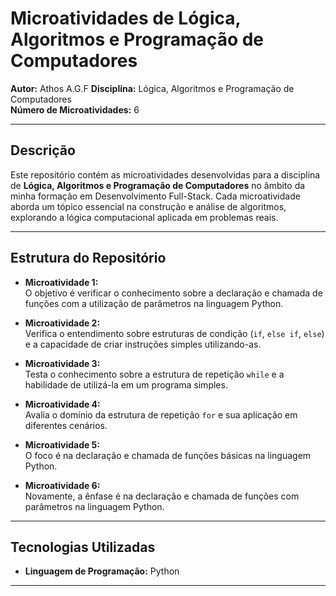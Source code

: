 # Microatividades de Lógica, Algoritmos e Programação de Computadores

**Autor:** Athos A.G.F 
**Disciplina:** Lógica, Algoritmos e Programação de Computadores  
**Número de Microatividades:** 6

---

## Descrição

Este repositório contém as microatividades desenvolvidas para a disciplina de **Lógica, Algoritmos e Programação de Computadores** no âmbito da minha formação em Desenvolvimento Full-Stack. Cada microatividade aborda um tópico essencial na construção e análise de algoritmos, explorando a lógica computacional aplicada em problemas reais.

---

## Estrutura do Repositório

- **Microatividade 1:**  
  O objetivo é verificar o conhecimento sobre a declaração e chamada de funções com a utilização de parâmetros na linguagem Python.

- **Microatividade 2:**  
  Verifica o entendimento sobre estruturas de condição (`if`, `else if`, `else`) e a capacidade de criar instruções simples utilizando-as.

- **Microatividade 3:**  
  Testa o conhecimento sobre a estrutura de repetição `while` e a habilidade de utilizá-la em um programa simples.

- **Microatividade 4:**  
  Avalia o domínio da estrutura de repetição `for` e sua aplicação em diferentes cenários.

- **Microatividade 5:**  
  O foco é na declaração e chamada de funções básicas na linguagem Python.

- **Microatividade 6:**  
  Novamente, a ênfase é na declaração e chamada de funções com parâmetros na linguagem Python.

---

## Tecnologias Utilizadas

- **Linguagem de Programação:** Python

---
